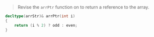 > Revise the `arrPtr` function on to return a reference to the array.

```cpp
decltype(arrStr)& arrPtr(int i)
{
	return (i % 2) ? odd : even;
}
```